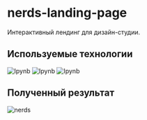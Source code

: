 # nerds-landing-page

Интерактивный лендинг для дизайн-студии.

## Используемые технологии

![Ipynb](https://img.shields.io/badge/HTML-FB565A)
![Ipynb](https://img.shields.io/badge/CSS-00CA74)
![Ipynb](https://img.shields.io/badge/JavaScript-EFC849)

## Полученный результат

![nerds](https://github.com/mellow-moon/second_simple_html_css/assets/106676401/fa2dbc66-47c7-4d42-b348-8bc57615a6af)
